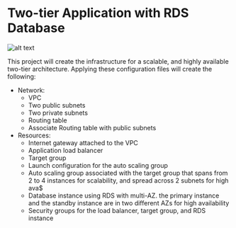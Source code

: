 # Two-tier Application with RDS Database
![alt text](https://github.com/MrKhalidJ/IaC/blob/main/3.two_tier_with_rds/diagram_p3.png?raw=true)

This project will create the infrastructure for a scalable, and highly available two-tier architecture. Applying these configuration files will create the following:
* Network:
  * VPC
  * Two public subnets
  * Two private subnets
  * Routing table
  * Associate Routing table with public subnets
* Resources:
  * Internet gateway attached to the VPC
  * Application load balancer
  * Target group
  * Launch configuration for the auto scaling group
  * Auto scaling group associated with the target group that spans from 2 to 4 instances for scalability, and spread across 2 subnets for high ava$
  * Database instance using RDS with multi-AZ. the primary instance and the standby instance are in two different AZs for high availability
  * Security groups for the load balancer, target group, and RDS instance

